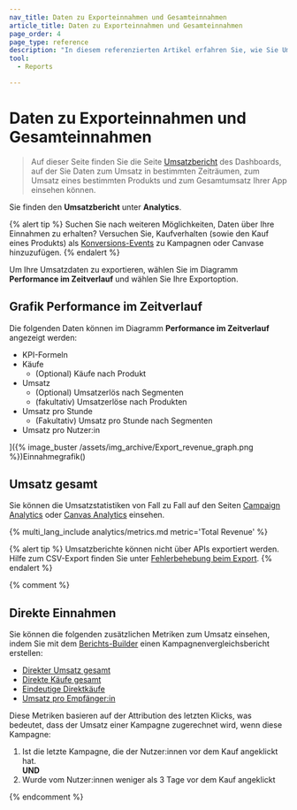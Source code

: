 ```yaml
---
nav_title: Daten zu Exporteinnahmen und Gesamteinnahmen
article_title: Daten zu Exporteinnahmen und Gesamteinnahmen
page_order: 4
page_type: reference
description: "In diesem referenzierten Artikel erfahren Sie, wie Sie Umsatzdaten und Statistiken exportieren können."
tool: 
  - Reports

---
```


# Daten zu Exporteinnahmen und Gesamteinnahmen

> Auf dieser Seite finden Sie die Seite [Umsatzbericht]({{site.baseurl}}/user_guide/analytics/reporting/revenue_report/) des Dashboards, auf der Sie Daten zum Umsatz in bestimmten Zeiträumen, zum Umsatz eines bestimmten Produkts und zum Gesamtumsatz Ihrer App einsehen können.

Sie finden den **Umsatzbericht** unter **Analytics**.

{% alert tip %}
Suchen Sie nach weiteren Möglichkeiten, Daten über Ihre Einnahmen zu erhalten? Versuchen Sie, Kaufverhalten (sowie den Kauf eines Produkts) als [Konversions-Events]({{site.baseurl}}/user_guide/engagement_tools/messaging_fundamentals/conversion_events/) zu Kampagnen oder Canvase hinzuzufügen.
{% endalert %}

Um Ihre Umsatzdaten zu exportieren, wählen Sie <i class="fas fa-bars" title="Chart Kontextmenü"></i> im Diagramm **Performance im Zeitverlauf** und wählen Sie Ihre Exportoption.

## Grafik Performance im Zeitverlauf

Die folgenden Daten können im Diagramm **Performance im Zeitverlauf** angezeigt werden:

- KPI-Formeln
- Käufe
    - (Optional) Käufe nach Produkt
- Umsatz
    - (Optional) Umsatzerlös nach Segmenten
    - (fakultativ) Umsatzerlöse nach Produkten
- Umsatz pro Stunde
    - (Fakultativ) Umsatz pro Stunde nach Segmenten
- Umsatz pro Nutzer:in

]({% image_buster /assets/img_archive/Export_revenue_graph.png %})Einnahmegrafik()

## Umsatz gesamt

Sie können die Umsatzstatistiken von Fall zu Fall auf den Seiten [Campaign Analytics]({{site.baseurl}}/user_guide/analytics/reporting/campaign_analytics/) oder [Canvas Analytics]({{site.baseurl}}/user_guide/engagement_tools/canvas/testing_canvases/measuring_and_testing_with_canvas_analytics/) einsehen. 

{% multi_lang_include analytics/metrics.md metric='Total Revenue' %}

{% alert tip %}
Umsatzberichte können nicht über APIs exportiert werden. Hilfe zum CSV-Export finden Sie unter [Fehlerbehebung beim Export]({{site.baseurl}}/user_guide/data/export_braze_data/export_troubleshooting/).
{% endalert %}

{% comment %}

## Direkte Einnahmen

Sie können die folgenden zusätzlichen Metriken zum Umsatz einsehen, indem Sie mit dem [Berichts-Builder]({{site.baseurl}}/user_guide/analytics/reporting/report_builder/) einen Kampagnenvergleichsbericht erstellen:

- [Direkter Umsatz gesamt]({{site.baseurl}}/user_guide/data_and_analytics/report_metrics/#total-direct-revenue)
- [Direkte Käufe gesamt]({{site.baseurl}}/user_guide/data_and_analytics/report_metrics/#total-direct-purchases)
- [Eindeutige Direktkäufe]({{site.baseurl}}/user_guide/data_and_analytics/report_metrics/#unique-direct-purchases)
- [Umsatz pro Empfänger:in]({{site.baseurl}}/user_guide/data_and_analytics/report_metrics/#revenue-per-recipient)

Diese Metriken basieren auf der Attribution des letzten Klicks, was bedeutet, dass der Umsatz einer Kampagne zugerechnet wird, wenn diese Kampagne:

1. Ist die letzte Kampagne, die der Nutzer:innen vor dem Kauf angeklickt hat.
    <br>**UND**<br>
2. Wurde vom Nutzer:innen weniger als 3 Tage vor dem Kauf angeklickt

{% endcomment %}




